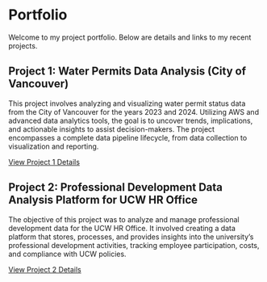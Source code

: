 # Portfolio

Welcome to my project portfolio. Below are details and links to my recent projects.

## Project 1: Water Permits Data Analysis (City of Vancouver)

This project involves analyzing and visualizing water permit status data from the City of Vancouver for the years 2023 and 2024. Utilizing AWS and advanced data analytics tools, the goal is to uncover trends, implications, and actionable insights to assist decision-makers. The project encompasses a complete data pipeline lifecycle, from data collection to visualization and reporting.

[View Project 1 Details](./Project%201/)

## Project 2: Professional Development Data Analysis Platform for UCW HR Office

The objective of this project was to analyze and manage professional development data for the UCW HR Office. It involved creating a data platform that stores, processes, and provides insights into the university’s professional development activities, tracking employee participation, costs, and compliance with UCW policies.

[View Project 2 Details](./Project%202)
